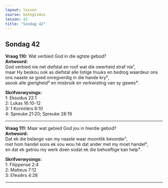 ```yaml
---
layout: lesson
course: kategismus
lesson: 42
title: "Sondag 42"
---
```


## Sondag 42

**Vraag 110:** Wat verbied God in die agtste gebod?  
**Antwoord:**  
God verbied nie net diefstal en roof wat die owerheid straf nie¹,  
maar Hy beskou ook as diefstal alle listige truuks en bedrog waardeur ons ons naaste se goed onregverdig in die hande kry²,  
asook alle gierigheid³ en misbruik en verkwisting van sy gawes⁴.

**Skrifverwysings:**  
1: Eksodus 22:1  
2: Lukas 16:10-12  
3: 1 Korintiërs 6:10  
4: Spreuke 21:20; Spreuke 28:19

---

**Vraag 111:** Maar wat gebied God jou in hierdie gebod?  
**Antwoord:**  
Dat ek die belange van my naaste waar moontlik bevorder¹,  
met hom handel soos ek sou wou hê dat ander met my moet handel²,  
en dat ek getrou my werk doen sodat ek die behoeftige kan help³.

**Skrifverwysings:**  
1: Filippense 2:4  
2: Matteus 7:12  
3: Efesiërs 4:28

---